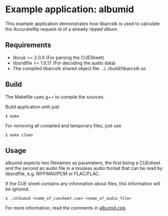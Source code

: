 # Example application: albumid

This example application demonstrates how libarcstk is used to calculate the
AccurateRip request id of a already ripped album.


## Requirements

- libcue >= 2.0.0 (For parsing the CUESheet)
- libsndfile >= 1.0.17 (For decoding the audio data)
- The compiled libarcstk shared object file: ../../build/libarcstk.so


## Build

The Makefile uses g++ to compile the sources.

Build application with just

	$ make

For removing all compiled and temporary files, just use

	$ make clean


## Usage

albumid expects two filenames as parameters, the first being a CUEsheet and
the second an audio file in a lossless audio format that can be read by
libsndfile, e.g. RIFFWAV/PCM or FLAC/FLAC.

If the CUE sheet contains any information about files, this information will be
ignored.

	$ ./albumid <name_of_cuesheet.cue> <name_of_audio_file>

For more information, read the comments in [albumid.cpp](./albumid.cpp).

